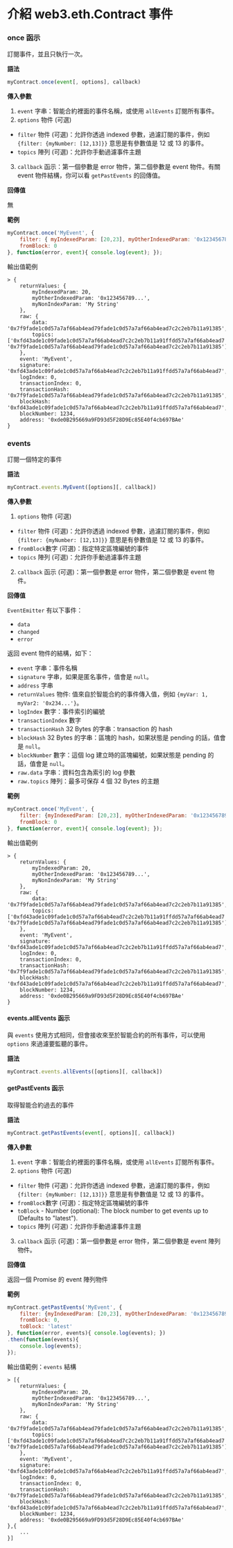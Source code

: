 # 介紹 web3.eth.Contract 事件

### once 函示

訂閱事件，並且只執行一次。

**語法**

```js
myContract.once(event[, options], callback)
```

**傳入參數**

1. `event` 字串：智能合約裡面的事件名稱，或使用 `allEvents` 訂閱所有事件。
2. `options` 物件 (可選)
  * `filter` 物件 (可選)：允許你透過 indexed 參數，過濾訂閱的事件，例如 `{filter: {myNumber: [12,13]}}` 意思是有參數值是 12 或 13 的事件。
  * `topics` 陣列 (可選)：允許你手動過濾事件主題
3. `callback` 函示：第一個參數是 error 物件，第二個參數是 event 物件。有關 event 物件結構，你可以看 `getPastEvents` 的回傳值。

**回傳值**

無

**範例**

```js
myContract.once('MyEvent', {
    filter: { myIndexedParam: [20,23], myOtherIndexedParam: '0x123456789...'}, 
    fromBlock: 0
}, function(error, event){ console.log(event); });
```

輸出值範例

```
> {
    returnValues: {
        myIndexedParam: 20,
        myOtherIndexedParam: '0x123456789...',
        myNonIndexParam: 'My String'
    },
    raw: {
        data: '0x7f9fade1c0d57a7af66ab4ead79fade1c0d57a7af66ab4ead7c2c2eb7b11a91385',
        topics: ['0xfd43ade1c09fade1c0d57a7af66ab4ead7c2c2eb7b11a91ffdd57a7af66ab4ead7', '0x7f9fade1c0d57a7af66ab4ead79fade1c0d57a7af66ab4ead7c2c2eb7b11a91385']
    },
    event: 'MyEvent',
    signature: '0xfd43ade1c09fade1c0d57a7af66ab4ead7c2c2eb7b11a91ffdd57a7af66ab4ead7',
    logIndex: 0,
    transactionIndex: 0,
    transactionHash: '0x7f9fade1c0d57a7af66ab4ead79fade1c0d57a7af66ab4ead7c2c2eb7b11a91385',
    blockHash: '0xfd43ade1c09fade1c0d57a7af66ab4ead7c2c2eb7b11a91ffdd57a7af66ab4ead7',
    blockNumber: 1234,
    address: '0xde0B295669a9FD93d5F28D9Ec85E40f4cb697BAe'
}
```

### events

訂閱一個特定的事件

**語法**

```js
myContract.events.MyEvent([options][, callback])
```

**傳入參數**

1. `options` 物件 (可選)
  * `filter` 物件 (可選)：允許你透過 indexed 參數，過濾訂閱的事件，例如 `{filter: {myNumber: [12,13]}}` 意思是有參數值是 12 或 13 的事件。
  * `fromBlock`數字 (可選)：指定特定區塊編號的事件
  * `topics` 陣列 (可選)：允許你手動過濾事件主題
2. `callback` 函示 (可選)：第一個參數是 error 物件，第二個參數是 event 物件。

**回傳值**

`EventEmitter` 有以下事件：

* `data`
* `changed`
* `error`

返回 event 物件的結構，如下：

* `event` 字串：事件名稱
* `signature` 字串，如果是匿名事件，值會是 `null`。
* `address` 字串
* `returnValues` 物件: 值來自於智能合約的事件傳入值，例如 `{myVar: 1, myVar2: '0x234...'}`。
* `logIndex` 數字：事件索引的編號
* `transactionIndex` 數字
* `transactionHash` 32 Bytes 的字串：transaction 的 hash
* `blockHash` 32 Bytes 的字串：區塊的 hash，如果狀態是 pending 的話，值會是 `null`。
* `blockNumber` 數字：這個 log 建立時的區塊編號，如果狀態是 pending 的話，值會是 `null`。
* `raw.data` 字串：資料包含為索引的 log 參數
* `raw.topics` 陣列：最多可保存 4 個 32 Bytes 的主題

**範例**

```js
myContract.once('MyEvent', {
    filter: {myIndexedParam: [20,23], myOtherIndexedParam: '0x123456789...'},
    fromBlock: 0
}, function(error, event){ console.log(event); });
```

輸出值範例

```
> {
    returnValues: {
        myIndexedParam: 20,
        myOtherIndexedParam: '0x123456789...',
        myNonIndexParam: 'My String'
    },
    raw: {
        data: '0x7f9fade1c0d57a7af66ab4ead79fade1c0d57a7af66ab4ead7c2c2eb7b11a91385',
        topics: ['0xfd43ade1c09fade1c0d57a7af66ab4ead7c2c2eb7b11a91ffdd57a7af66ab4ead7', '0x7f9fade1c0d57a7af66ab4ead79fade1c0d57a7af66ab4ead7c2c2eb7b11a91385']
    },
    event: 'MyEvent',
    signature: '0xfd43ade1c09fade1c0d57a7af66ab4ead7c2c2eb7b11a91ffdd57a7af66ab4ead7',
    logIndex: 0,
    transactionIndex: 0,
    transactionHash: '0x7f9fade1c0d57a7af66ab4ead79fade1c0d57a7af66ab4ead7c2c2eb7b11a91385',
    blockHash: '0xfd43ade1c09fade1c0d57a7af66ab4ead7c2c2eb7b11a91ffdd57a7af66ab4ead7',
    blockNumber: 1234,
    address: '0xde0B295669a9FD93d5F28D9Ec85E40f4cb697BAe'
}

```
#### events.allEvents 函示

與 `events` 使用方式相同，但會接收來至於智能合約的所有事件，可以使用 `options` 來過濾要監聽的事件。

**語法**

```js
myContract.events.allEvents([options][, callback])
```

#### getPastEvents 函示

取得智能合約過去的事件

**語法**

```js
myContract.getPastEvents(event[, options][, callback])
```

**傳入參數**

1. `event` 字串：智能合約裡面的事件名稱，或使用 `allEvents` 訂閱所有事件。
2. `options` 物件 (可選)
  * `filter` 物件 (可選)：允許你透過 indexed 參數，過濾訂閱的事件，例如 `{filter: {myNumber: [12,13]}}` 意思是有參數值是 12 或 13 的事件。
  * `fromBlock`數字 (可選)：指定特定區塊編號的事件
  * `toBlock` - Number (optional): The block number to get events up to (Defaults to "latest").
  * `topics` 陣列 (可選)：允許你手動過濾事件主題
3. `callback` 函示 (可選)：第一個參數是 error 物件，第二個參數是 event 陣列物件。

**回傳值**

返回一個 Promise 的 event 陣列物件

**範例**

```js
myContract.getPastEvents('MyEvent', {
    filter: {myIndexedParam: [20,23], myOtherIndexedParam: '0x123456789...'},
    fromBlock: 0,
    toBlock: 'latest'
}, function(error, events){ console.log(events); })
.then(function(events){
    console.log(events);
});
```

輸出值範例：`events` 結構

```
> [{
    returnValues: {
        myIndexedParam: 20,
        myOtherIndexedParam: '0x123456789...',
        myNonIndexParam: 'My String'
    },
    raw: {
        data: '0x7f9fade1c0d57a7af66ab4ead79fade1c0d57a7af66ab4ead7c2c2eb7b11a91385',
        topics: ['0xfd43ade1c09fade1c0d57a7af66ab4ead7c2c2eb7b11a91ffdd57a7af66ab4ead7', '0x7f9fade1c0d57a7af66ab4ead79fade1c0d57a7af66ab4ead7c2c2eb7b11a91385']
    },
    event: 'MyEvent',
    signature: '0xfd43ade1c09fade1c0d57a7af66ab4ead7c2c2eb7b11a91ffdd57a7af66ab4ead7',
    logIndex: 0,
    transactionIndex: 0,
    transactionHash: '0x7f9fade1c0d57a7af66ab4ead79fade1c0d57a7af66ab4ead7c2c2eb7b11a91385',
    blockHash: '0xfd43ade1c09fade1c0d57a7af66ab4ead7c2c2eb7b11a91ffdd57a7af66ab4ead7',
    blockNumber: 1234,
    address: '0xde0B295669a9FD93d5F28D9Ec85E40f4cb697BAe'
},{
    ...
}]
```